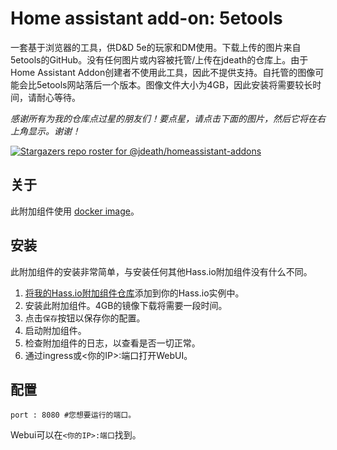 # Home assistant add-on: 5etools

一套基于浏览器的工具，供D&D 5e的玩家和DM使用。下载上传的图片来自5etools的GitHub。没有任何图片或内容被托管/上传在jdeath的仓库上。由于Home Assistant Addon创建者不使用此工具，因此不提供支持。自托管的图像可能会比5etools网站落后一个版本。图像文件大小为4GB，因此安装将需要较长时间，请耐心等待。

_感谢所有为我的仓库点过星的朋友们！要点星，请点击下面的图片，然后它将在右上角显示。谢谢！_

[![Stargazers repo roster for @jdeath/homeassistant-addons](https://reporoster.com/stars/jdeath/homeassistant-addons)](https://github.com/jdeath/homeassistant-addons/stargazers)

## 关于

此附加组件使用 [docker image](https://github.com/5etools-mirror-2/5etools-mirror-2.github.io)。

## 安装

此附加组件的安装非常简单，与安装任何其他Hass.io附加组件没有什么不同。

1. [将我的Hass.io附加组件仓库][repository]添加到你的Hass.io实例中。
1. 安装此附加组件。4GB的镜像下载将需要一段时间。
1. 点击`保存`按钮以保存你的配置。
1. 启动附加组件。
1. 检查附加组件的日志，以查看是否一切正常。
1. 通过ingress或<你的IP>:端口打开WebUI。

## 配置

```
port : 8080 #您想要运行的端口。
```

Webui可以在`<你的IP>:端口`找到。

[repository]: https://github.com/jdeath/homeassistant-addons
